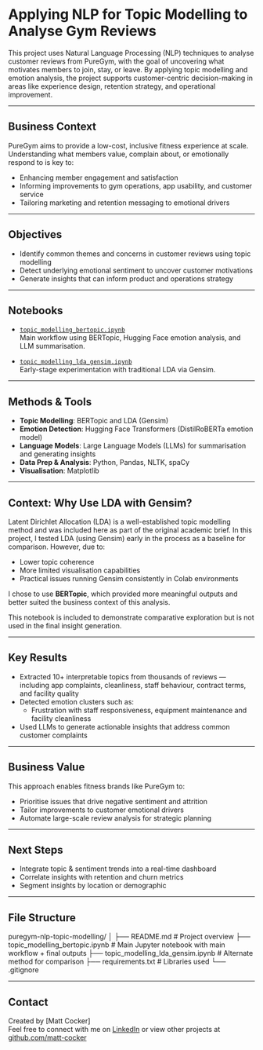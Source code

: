 # Applying NLP for Topic Modelling to Analyse Gym Reviews

This project uses Natural Language Processing (NLP) techniques to analyse customer reviews from PureGym, with the goal of uncovering what motivates members to join, stay, or leave. By applying topic modelling and emotion analysis, the project supports customer-centric decision-making in areas like experience design, retention strategy, and operational improvement.

---

## Business Context

PureGym aims to provide a low-cost, inclusive fitness experience at scale. Understanding what members value, complain about, or emotionally respond to is key to:
- Enhancing member engagement and satisfaction
- Informing improvements to gym operations, app usability, and customer service
- Tailoring marketing and retention messaging to emotional drivers

---

## Objectives

- Identify common themes and concerns in customer reviews using topic modelling
- Detect underlying emotional sentiment to uncover customer motivations
- Generate insights that can inform product and operations strategy

---

## Notebooks

- [`topic_modelling_bertopic.ipynb`](./topic_modelling_bertopic.ipynb)  
  Main workflow using BERTopic, Hugging Face emotion analysis, and LLM summarisation.

- [`topic_modelling_lda_gensim.ipynb`](./topic_modelling_lda_gensim.ipynb)  
  Early-stage experimentation with traditional LDA via Gensim.  

---

## Methods & Tools

- **Topic Modelling**: BERTopic and LDA (Gensim)
- **Emotion Detection**: Hugging Face Transformers (DistilRoBERTa emotion model)
- **Language Models**:  Large Language Models (LLMs) for summarisation and generating insights
- **Data Prep & Analysis**: Python, Pandas, NLTK, spaCy
- **Visualisation**: Matplotlib

---

## Context: Why Use LDA with Gensim?

Latent Dirichlet Allocation (LDA) is a well-established topic modelling method and was included here as part of the original academic brief. In this project, I tested LDA (using Gensim) early in the process as a baseline for comparison. However, due to:
- Lower topic coherence
- More limited visualisation capabilities
- Practical issues running Gensim consistently in Colab environments

I chose to use **BERTopic**, which provided more meaningful outputs and better suited the business context of this analysis.

This notebook is included to demonstrate comparative exploration but is not used in the final insight generation.

---

## Key Results

- Extracted 10+ interpretable topics from thousands of reviews — including app complaints, cleanliness, staff behaviour, contract terms, and facility quality
- Detected emotion clusters such as:
  - Frustration with staff responsiveness, equipment maintenance and facility cleanliness
- Used LLMs to generate actionable insights that address common customer complaints

---

## Business Value

This approach enables fitness brands like PureGym to:
- Prioritise issues that drive negative sentiment and attrition
- Tailor improvements to customer emotional drivers
- Automate large-scale review analysis for strategic planning

---

## Next Steps

- Integrate topic & sentiment trends into a real-time dashboard
- Correlate insights with retention and churn metrics
- Segment insights by location or demographic

---

## File Structure

puregym-nlp-topic-modelling/
│
├── README.md                            # Project overview 
├── topic_modelling_bertopic.ipynb       # Main Jupyter notebook with main workflow + final outputs
├── topic_modelling_lda_gensim.ipynb     # Alternate method for comparison
├── requirements.txt                     # Libraries used
└── .gitignore                 

---

## Contact

Created by [Matt Cocker]  
Feel free to connect with me on [LinkedIn](https://www.linkedin.com/in/matt-cocker-b77b49216/) or view other projects at [github.com/matt-cocker](https://github.com/matt-cocker)
